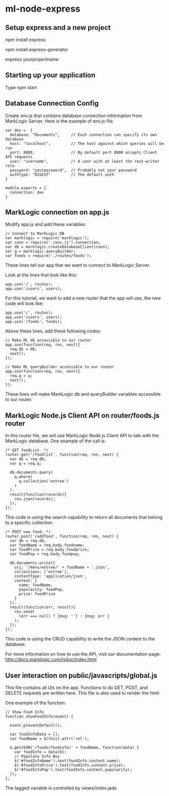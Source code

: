 # ml-node-express

## Setup express and a new project

npm install express

npm install express-generator

express yourprojectname

## Starting up your application

Type npm start

## Database Connection Config

Create env.js that contains database connection information from MarkLogic Server. Here is the example of env.js file.
```
var dev =  {
  database: "Documents",     // Each connection can specify its own database
  host: "localhost",         // The host against which queries will be run
  port: 8000,                // By default port 8000 accepts Client API requests
  user: "username",          // A user with at least the rest-writer role
  password: "yourpassword",  // Probably not your password
  authType: "DIGEST"         // The default auth
}

module.exports = {
  connection: dev
}
```

## MarkLogic connection on app.js

Modify app.js and add these variables:
```
// Connect to MarkLogic DB
var marklogic = require('marklogic');
var conn = require('./env.js').connection;
var db = marklogic.createDatabaseClient(conn);
var q = marklogic.queryBuilder;
var foods = require('./routes/foods');
```
These lines tell our app that we want to connect to MarkLogic Server.

Look at the lines that look like this:
```
app.use('/', routes);
app.use('/users', users);
```
For this tutorial, we want to add a new router that the app will use, the new code will look like:
```
app.use('/', routes);
app.use('/users', users);
app.use('/foods', foods);
```
Above these lines, add these following codes:
```
// Make ML db accessible to our router
app.use(function(req, res, next){
  req.db = db;
  next();
});

// Make ML queryBuilder accessible to our router
app.use(function(req, res, next){
  req.q = q;
  next();
});
```
These lines will make MarkLogic db and queryBuilder variables accessible to our router.

## MarkLogic Node.js Client API on router/foods.js router

In this router file, we will use MarkLogic Node.js Client API to talk with the MarkLogic database. One example of the call is:
```
/* GET foodList. */
router.get('/foodlist', function(req, res, next) {
  var db = req.db;
  var q = req.q;

  db.documents.query(
    q.where(
      q.collection('entree')
    )
  ).
  result(function(records){
    res.json(records);
  });
});
```
This code is using the search capability to return all documents that belong to a specific collection.
```
/* POST new food. */
router.post('/addfood', function(req, res, next) {
  var db = req.db;
  var foodName = req.body.foodname;
  var foodPrice = req.body.foodprice;
  var foodPop = req.body.foodpop;

  db.documents.write({
    uri: '/menu/entree/' + foodName + '.json',
    collections: ['entree'],
    contentType: 'application/json',
    content: {
      name: foodName,
      popularity: foodPop,
      price: foodPrice
    }
  }).
  result(function(err, result){
    res.send(
      (err === null) ? {msg: ''} : {msg: err }
    );
  });
});
```
This code is using the CRUD capability to write the JSON content to the database.

For more information on how to use the API, visit our documentation page: http://docs.marklogic.com/jsdoc/index.html

## User interaction on public/javascripts/global.js

This file contains all UIs on the app. Functions to do GET, POST, and DELETE requests are written here. This file is also used to render the html.

One example of the function:
```
// Show Food Info
function showFoodInfo(event) {

  event.preventDefault();

  var foodInfoData = [];
  var foodName = $(this).attr('rel');

  $.getJSON('/foods/foodinfo/' + foodName, function(data) {
    var foodInfo = data[0];
    // Populate Info Box
    $('#foodInfoName').text(foodInfo.content.name);
    $('#foodInfoPrice').text(foodInfo.content.price);
    $('#foodInfoPop').text(foodInfo.content.popularity);
  });
};
```
The tagged variable is controlled by views/index.jade
